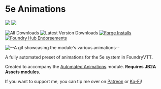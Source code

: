 # 5e Animations
![](https://img.shields.io/endpoint?url=https%3A%2F%2Ffoundryshields.com%2Fversion%3Fstyle%3Dflat%26url%3Dhttps%3A%2F%2Fraw.githubusercontent.com%2FMrVauxs%2Fdnd5e-animations%2Fmain%2Fmodule.json)
![](https://img.shields.io/endpoint?url=https%3A%2F%2Ffoundryshields.com%2Fsystem%3FnameType%3Dfull%26showVersion%3D1%26style%3Dflat%26url%3Dhttps%3A%2F%2Fraw.githubusercontent.com%2FMrVauxs%2Fdnd5e-animations%2Fmain%2Fmodule.json)

![All Downloads](https://img.shields.io/github/downloads/MrVauxs/dnd5e-animations/total?color=purple&label=All%20Downloads)
![Latest Version Downloads](https://img.shields.io/github/downloads/MrVauxs/dnd5e-animations/latest/total?color=purple&label=Latest%20Version%20Downloads&sort=semver)
[![Forge Installs](https://img.shields.io/badge/dynamic/json?label=Forge%20Installs&query=package.installs&suffix=%25&url=https%3A%2F%2Fforge-vtt.com%2Fapi%2Fbazaar%2Fpackage%2Fdnd5e-animations&colorB=4aa94a)](https://forge-vtt.com/bazaar#package=dnd5e-animations)
[![Foundry Hub Endorsements](https://img.shields.io/endpoint?logoColor=white&url=https%3A%2F%2Fwww.foundryvtt-hub.com%2Fwp-json%2Fhubapi%2Fv1%2Fpackage%2Fdnd5e-animations%2Fshield%2Fendorsements)](https://www.foundryvtt-hub.com/package/dnd5e-animations/)

![--A gif showcasing the module's various animations--](https://github.com/MrVauxs/dnd5e-animations/raw/main/preview.gif)

A fully automated preset of animations for the 5e system in FoundryVTT.

Created to accompany the [Automated Animations](https://github.com/otigon/automated-jb2a-animations) module.
**Requires JB2A Assets modules.**

If you want to support me, you can tip me over on [Patreon](https://www.patreon.com/mrvauxs) or [Ko-Fi](https://ko-fi.com/mrvauxs)!
